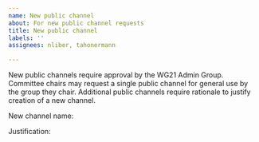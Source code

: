 ```yaml
---
name: New public channel
about: For new public channel requests
title: New public channel
labels: ''
assignees: nliber, tahonermann

---
```


New public channels require approval by the WG21 Admin Group. Committee chairs may request a single public channel for general use by the group they chair. Additional public channels require rationale to justify creation of a new channel.

New channel name: 

Justification:
